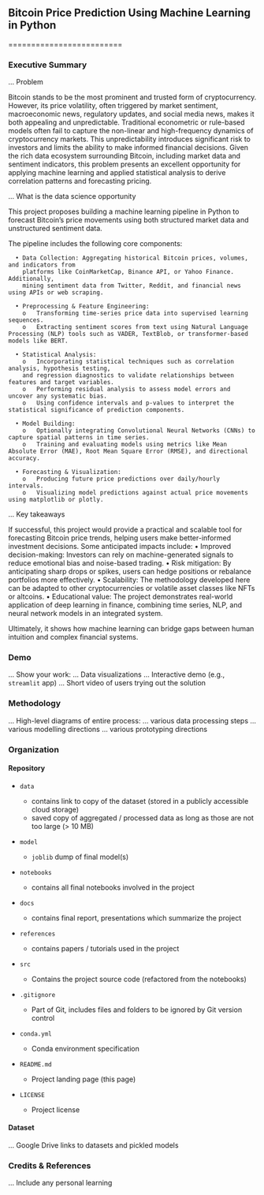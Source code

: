 ## Bitcoin Price Prediction Using Machine Learning in Python
=========================

### Executive Summary

... Problem

Bitcoin stands to be the most prominent and trusted form of cryptocurrency. 
However, its price volatility, often triggered by market sentiment, macroeconomic news, 
regulatory updates, and social media news, makes it both appealing and unpredictable. 
Traditional econometric or rule-based models often fail to capture the non-linear and high-frequency dynamics of cryptocurrency markets.
This unpredictability introduces significant risk to investors and limits the ability to make informed financial decisions. 
Given the rich data ecosystem surrounding Bitcoin, including market data and sentiment indicators, this problem presents an excellent opportunity 
for applying machine learning and applied statistical analysis to derive correlation  patterns and forecasting pricing.

... What is the data science opportunity

This project proposes building a machine learning pipeline 
in Python to forecast Bitcoin’s price movements using both 
structured market data and unstructured sentiment data. 

The pipeline includes the following core components:
     
      •	Data Collection: Aggregating historical Bitcoin prices, volumes, and indicators from 
        platforms like CoinMarketCap, Binance API, or Yahoo Finance. Additionally, 
        mining sentiment data from Twitter, Reddit, and financial news using APIs or web scraping.
    
      •	Preprocessing & Feature Engineering:
        o	Transforming time-series price data into supervised learning sequences.
        o	Extracting sentiment scores from text using Natural Language Processing (NLP) tools such as VADER, TextBlob, or transformer-based models like BERT.
      
      •	Statistical Analysis:
        o	Incorporating statistical techniques such as correlation analysis, hypothesis testing, 
        and regression diagnostics to validate relationships between features and target variables.
        o	Performing residual analysis to assess model errors and uncover any systematic bias.
        o	Using confidence intervals and p-values to interpret the statistical significance of prediction components.
      
      •	Model Building:
        o	Optionally integrating Convolutional Neural Networks (CNNs) to capture spatial patterns in time series.
        o	Training and evaluating models using metrics like Mean Absolute Error (MAE), Root Mean Square Error (RMSE), and directional accuracy.
    
      •	Forecasting & Visualization:
        o	Producing future price predictions over daily/hourly intervals.
        o	Visualizing model predictions against actual price movements using matplotlib or plotly.

... Key takeaways

If successful, this project would provide a practical and scalable tool for forecasting Bitcoin price trends, 
helping users make better-informed investment decisions. Some anticipated impacts include:
    •	Improved decision-making: Investors can rely on machine-generated signals to reduce emotional bias and noise-based trading.
    •	Risk mitigation: By anticipating sharp drops or spikes, users can hedge positions or rebalance portfolios more effectively.
    •	Scalability: The methodology developed here can be adapted to other cryptocurrencies or volatile asset classes like NFTs or altcoins.
    •	Educational value: The project demonstrates real-world application of deep learning in finance, 
      combining time series, NLP, and neural network models in an integrated system.

Ultimately, it shows how machine learning can bridge gaps between human intuition and complex financial systems.


### Demo

... Show your work:
...     Data visualizations
...     Interactive demo (e.g., `streamlit` app)
...     Short video of users trying out the solution


### Methodology

... High-level diagrams of entire process:
...     various data processing steps
...     various modelling directions
...     various prototyping directions


### Organization

#### Repository 

* `data` 
    - contains link to copy of the dataset (stored in a publicly accessible cloud storage)
    - saved copy of aggregated / processed data as long as those are not too large (> 10 MB)

* `model`
    - `joblib` dump of final model(s)

* `notebooks`
    - contains all final notebooks involved in the project

* `docs`
    - contains final report, presentations which summarize the project

* `references`
    - contains papers / tutorials used in the project

* `src`
    - Contains the project source code (refactored from the notebooks)

* `.gitignore`
    - Part of Git, includes files and folders to be ignored by Git version control

* `conda.yml`
    - Conda environment specification

* `README.md`
    - Project landing page (this page)

* `LICENSE`
    - Project license

#### Dataset

... Google Drive links to datasets and pickled models

### Credits & References

... Include any personal learning

